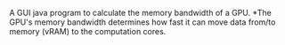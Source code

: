 A GUI java program to calculate the memory bandwidth of a GPU.
*The GPU's memory bandwidth determines how fast it can move data from/to memory (vRAM) to the computation cores.
